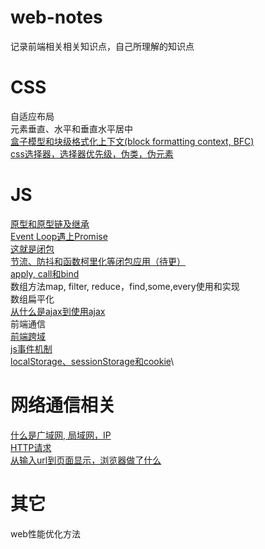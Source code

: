 # web-notes
记录前端相关相关知识点，自己所理解的知识点

  
# CSS
  自适应布局\
  元素垂直、水平和垂直水平居中\
  [盒子模型和块级格式化上下文(block formatting context, BFC)](https://github.com/kricn/web-notes/blob/master/css/%E7%9B%92%E5%AD%90%E6%A8%A1%E5%9E%8B%E5%8F%8ABFC.md)\
  [css选择器，选择器优先级，伪类，伪元素](https://github.com/kricn/web-notes/blob/master/css/css%E9%80%89%E6%8B%A9%E5%99%A8.md)
  
# JS
  [原型和原型链及继承](https://github.com/kricn/web-notes/blob/master/js/%E5%8E%9F%E5%9E%8B%E5%92%8C%E5%8E%9F%E5%9E%8B%E9%93%BE%E5%8F%8A%E7%BB%A7%E6%89%BF.md)\
  [Event Loop遇上Promise](https://github.com/kricn/web-notes/blob/master/js/%E5%BD%93eventloop%E9%81%87%E4%B8%8Apromise.md)\
  [这就是闭包](https://github.com/kricn/web-notes/blob/master/js/%E8%BF%99%E5%B0%B1%E6%98%AF%E9%97%AD%E5%8C%85.md)\
  [节流、防抖和函数柯里化等闭包应用（待更）](https://github.com/kricn/web-notes/blob/master/js/%E9%97%AD%E5%8C%85%E7%9A%84%E5%BA%94%E7%94%A8.md)\
  [apply, call和bind](https://github.com/kricn/web-notes/blob/master/js/apply,%20call%E5%92%8Cbind.md)\
  数组方法map, filter, reduce，find,some,every使用和实现\
  数组扁平化\
  [从什么是ajax到使用ajax](https://github.com/kricn/web-notes/blob/master/js/%E4%BB%80%E4%B9%88%E6%98%AFAJAX%E5%88%B0%E4%BD%BF%E7%94%A8AJAX.md)\
  前端通信\
  [前端跨域](https://github.com/kricn/web-notes/blob/master/js/%E8%B7%A8%E5%9F%9F.md)\
  [js事件机制](https://github.com/kricn/web-notes/blob/master/js/js%E4%BA%8B%E4%BB%B6%E6%9C%BA%E5%88%B6.md)\
  [localStorage、sessionStorage和cookie](https://github.com/kricn/web-notes/blob/master/js/cookie%E5%92%8Cweb%20storage.md)\

# 网络通信相关
  [什么是广域网, 局域网，IP](https://github.com/kricn/web-notes/blob/master/internet/%E4%BB%8Eip%E5%88%B0%E5%B1%80%E5%9F%9F%E7%BD%91%E5%88%B0%E5%B9%BF%E5%9F%9F%E7%BD%91.md)\
  [HTTP请求](https://github.com/kricn/web-notes/blob/master/internet/http%E8%AF%B7%E6%B1%82.md)\
  [从输入url到页面显示，浏览器做了什么](https://github.com/kricn/web-notes/blob/master/internet/%E4%BB%8E%E8%BE%93%E5%85%A5url%E5%88%B0%E6%B5%8F%E8%A7%88%E5%99%A8%E6%98%BE%E7%A4%BA.md)
# 其它
  web性能优化方法
